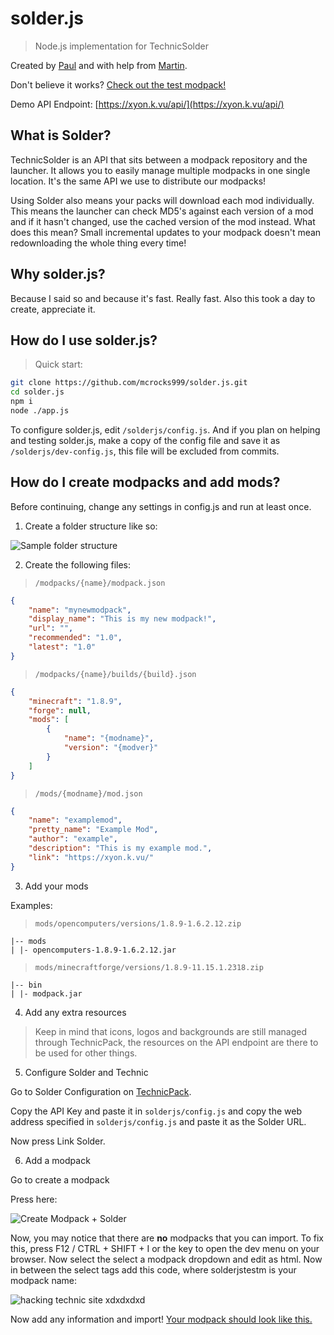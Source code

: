 # solder.js
> Node.js implementation for TechnicSolder

Created by [Paul](https://github.com/mcrocks999) and with help from [Martin](https://github.com/FatalErrorCode).

Don't believe it works? [Check out the test modpack!](https://www.technicpack.net/modpack/solderjsmodpack.1113658)

Demo API Endpoint: [https://xyon.k.vu/api/](https://xyon.k.vu/api/)

What is Solder?
--------------

TechnicSolder is an API that sits between a modpack repository and the launcher. It allows you to easily manage multiple modpacks in one single location. It's the same API we use to distribute our modpacks!

Using Solder also means your packs will download each mod individually. This means the launcher can check MD5's against each version of a mod and if it hasn't changed, use the cached version of the mod instead. What does this mean? Small incremental updates to your modpack doesn't mean redownloading the whole thing every time!

Why solder.js?
--------------

Because I said so and because it's fast. Really fast. Also this took a day to create, appreciate it.

How do I use solder.js?
--------------

> Quick start:

```bash
git clone https://github.com/mcrocks999/solder.js.git
cd solder.js
npm i
node ./app.js
```

To configure solder.js, edit `/solderjs/config.js`. And if you plan on helping and testing solder.js, make a copy of the config file and save it as `/solderjs/dev-config.js`, this file will be excluded from commits.

How do I create modpacks and add mods?
--------------

Before continuing, change any settings in config.js and run at least once.

1. Create a folder structure like so:

![Sample folder structure](https://i.imgur.com/7LY3pv2.png)

2. Create the following files:

> `/modpacks/{name}/modpack.json`

```json
{
	"name": "mynewmodpack",
	"display_name": "This is my new modpack!",
	"url": "",
	"recommended": "1.0",
	"latest": "1.0"
}
```

> `/modpacks/{name}/builds/{build}.json`

```json
{
    "minecraft": "1.8.9",
    "forge": null,
    "mods": [
        {
            "name": "{modname}",
            "version": "{modver}"
        }
    ]
}
```

> `/mods/{modname}/mod.json`

```json
{
	"name": "examplemod",
	"pretty_name": "Example Mod",
	"author": "example",
	"description": "This is my example mod.",
	"link": "https://xyon.k.vu/"
}
```

3. Add your mods

Examples:

> `mods/opencomputers/versions/1.8.9-1.6.2.12.zip`

```
|-- mods
| |- opencomputers-1.8.9-1.6.2.12.jar
```

> `mods/minecraftforge/versions/1.8.9-11.15.1.2318.zip`

```
|-- bin
| |- modpack.jar
```

4. Add any extra resources

> Keep in mind that icons, logos and backgrounds are still managed through TechnicPack, the resources on the API endpoint are there to be used for other things.

5. Configure Solder and Technic

Go to Solder Configuration on [TechnicPack](https://technicpack.net).

Copy the API Key and paste it in `solderjs/config.js` and copy the web address specified in `solderjs/config.js` and paste it as the Solder URL.

Now press Link Solder.

6. Add a modpack

Go to create a modpack

Press here:

![Create Modpack + Solder](https://i.imgur.com/0jtVbgq.png)

Now, you may notice that there are **no** modpacks that you can import. To fix this, press F12 / CTRL + SHIFT + I or the key to open the dev menu on your browser. Now select the select a modpack dropdown and edit as html. Now in between the select tags add this code, where solderjstestm is your modpack name:

![hacking technic site xdxdxdxd](https://i.imgur.com/TBpQgat.png)

Now add any information and import! [Your modpack should look like this.](https://www.technicpack.net/modpack/solderjsmodpack.1113658)